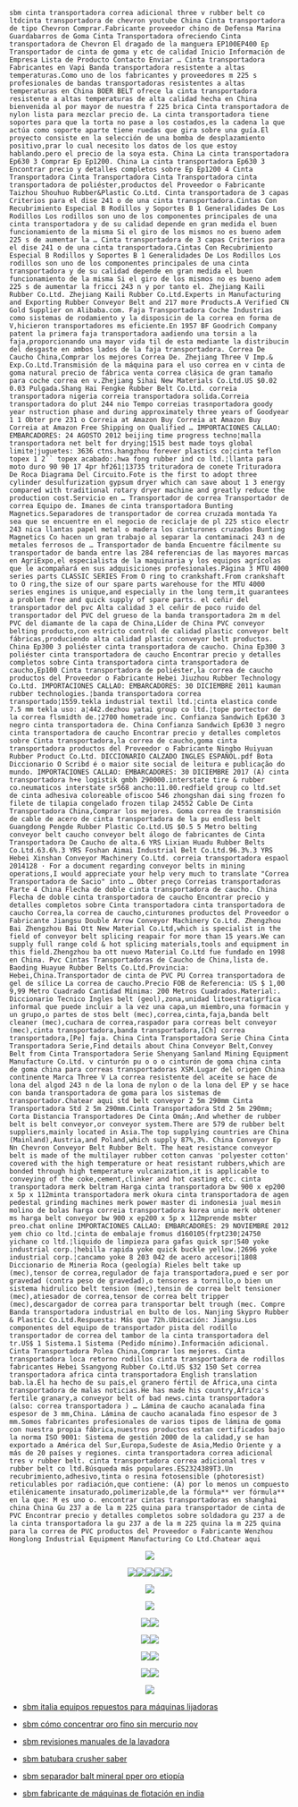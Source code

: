 
```
sbm cinta transportadora correa adicional three v rubber belt co ltdcinta transportadora de chevron youtube China Cinta transportadora de tipo Chevron Comprar.Fabricante proveedor chino de Defensa Marina Guardabarros de Goma Cinta Transportadora ofreciendo Cinta transportadora de Chevron El dragado de la manguera EP100EP400 Ep Transportador de cinta de goma y etc de calidad Inicio Información de Empresa Lista de Producto Contacto Enviar … Cinta transportadora Fabricantes en Vapi Banda transportadora resistente a altas temperaturas.Como uno de los fabricantes y proveedores m 225 s profesionales de bandas transportadoras resistentes a altas temperaturas en China BOER BELT ofrece la cinta transportadora resistente a altas temperaturas de alta calidad hecha en China bienvenida al por mayor de nuestra f 225 brica Cinta transportadora de nylon lista para mezclar precio de. La cinta transportadora tiene soportes para que la torta no pase a los costados,es la cadena la que actúa como soporte aparte tiene ruedas que gira sobre una guía.El proyecto consiste en la selección de una bomba de desplazamiento positivo,prar lo cual necesito los datos de los que estoy hablando.pero el precio de la soya esta. China La cinta transportadora Ep630 3 Comprar Ep Ep1200. China La cinta transportadora Ep630 3 Encontrar precio y detalles completos sobre Ep Ep1200 4 Cinta Transportadora Cinta Transportadora Cinta Transportadora cinta transportadora de poliéster,productos del Proveedor o Fabricante Taizhou Shouhuo Rubber&Plastic Co.Ltd. Cinta transportadora de 3 capas Criterios para el dise 241 o de una cinta transportadora.Cintas Con Recubrimiento Especial B Rodillos y Soportes B 1 Generalidades De Los Rodillos Los rodillos son uno de los componentes principales de una cinta transportadora y de su calidad depende en gran medida el buen funcionamiento de la misma Si el giro de los mismos no es bueno adem 225 s de aumentar la … Cinta transportadora de 3 capas Criterios para el dise 241 o de una cinta transportadora.Cintas Con Recubrimiento Especial B Rodillos y Soportes B 1 Generalidades De Los Rodillos Los rodillos son uno de los componentes principales de una cinta transportadora y de su calidad depende en gran medida el buen funcionamiento de la misma Si el giro de los mismos no es bueno adem 225 s de aumentar la fricci 243 n y por tanto el. Zhejiang Kaili Rubber Co.Ltd. Zhejiang Kaili Rubber Co.Ltd.Experts in Manufacturing and Exporting Rubber Conveyor Belt and 217 more Products.A Verified CN Gold Supplier on Alibaba.com. Faja Transportadora Coche Industrias como sistemas de rodamiento y la disposicin de la correa en forma de V,hicieron transportadores ms eficiente.En 1957 BF Goodrich Company patent la primera faja transportadora aadiendo una torsin a la faja,proporcionando una mayor vida til de esta mediante la distribucin del desgaste en ambos lados de la faja transportadora. Correa De Caucho China,Comprar los mejores Correa De. Zhejiang Three V Imp.& Exp.Co.Ltd.Transmisión de la máquina para el uso correa en v cinta de goma natural precio de fábrica venta correa clásica de gran tamaño para coche correa en v.Zhejiang Sihai New Materials Co.Ltd.US $0.02 0.03 Pulgada.Shang Hai Fengke Rubber Belt Co.Ltd. correia transportadora nigeria correia transportadora solida.Correia transportadora do plut 244 nio Tempo correias trasnportadora goody year nstruction phase and during approximately three years of Goodyear 1 1 Obter pre 231 o Correia at Amazon Buy Correia at Amazon Buy Correia at Amazon Free Shipping on Qualified … IMPORTACIONES CALLAO: EMBARCADORES: 24 AGOSTO 2012 beijing time progress techno¦malla transportadora net belt for drying¦1515 best made toys global limite¦juguetes: 3636 ctns.hangzhou forever plastics co¦cinta teflon topex 1 2`` topex acabado:.hwa fong rubber ind co ltd.¦llanta para moto duro 90 90 17 4pr hf261¦13735 trituradora de conete Trituradora De Roca Diagrama Del Circuito.Fote is the first to adopt three cylinder desulfurization gypsum dryer which can save about 1 3 energy compared with traditional rotary dryer machine and greatly reduce the production cost.Servicio en … Transportador de correa Transportador de correa Equipo de. Imanes de cinta transportadora Bunting Magnetics.Separadores de transportador de correa cruzada montada Ya sea que se encuentre en el negocio de reciclaje de pl 225 stico electr 243 nica llantas papel metal o madera los cinturones cruzados Bunting Magnetics Co hacen un gran trabajo al separar la contaminaci 243 n de metales ferrosos de … Transportador de banda Encuentre fácilmente su transportador de banda entre las 284 referencias de las mayores marcas en AgriExpo,el especialista de la maquinaria y los equipos agrícolas que le acompañará en sus adquisiciones profesionales.Página 3 MTU 4000 series parts CLASSIC SERIES From O ring to crankshaft.From crankshaft to O ring,the size of our spare parts warehouse for the MTU 4000 series engines is unique,and especially in the long term,it guarantees a problem free and quick supply of spare parts. el ceñir del transportador del pvc Alta calidad 3 el ceñir de poco ruido del transportador del PVC del grueso de la banda transportadora 2m m del PVC del diamante de la capa de China,Líder de China PVC conveyor belting producto,con estricto control de calidad plastic conveyor belt fábricas,produciendo alta calidad plastic conveyor belt productos. China Ep300 3 poliéster cinta transportadora de caucho. China Ep300 3 poliéster cinta transportadora de caucho Encontrar precio y detalles completos sobre Cinta transportadora cinta transportadora de caucho,Ep100 Cinta transportadora de poliéster,la correa de caucho productos del Proveedor o Fabricante Hebei Jiuzhou Rubber Technology Co.Ltd. IMPORTACIONES CALLAO: EMBARCADORES: 30 DICIEMBRE 2011 kauman rubber technologies.¦banda transportadora correa transportado¦1559.tekla industrial textil ltd.¦cinta elastica conde 7.5 mm tekla uso: a¦442.dezhou yatai group co ltd.¦tope portector de la correa flsmidth de.¦2700 hometrade inc. Confianza Sandwich Ep630 3 negro cinta transportadora de. China Confianza Sandwich Ep630 3 negro cinta transportadora de caucho Encontrar precio y detalles completos sobre Cinta transportadora,la correa de caucho,goma cinta transportadora productos del Proveedor o Fabricante Ningbo Huiyuan Rubber Product Co.Ltd. DICCIONARIO CALZADO INGLES ESPAÑOL.pdf Bota Diccionario O Scribd é o maior site social de leitura e publicação do mundo. IMPORTACIONES CALLAO: EMBARCADORES: 30 DICIEMBRE 2017 (A) cinta transportadora h+e logistik gmbh 290000.interstate tire & rubber co.neumaticos interstate sr568 ancho:11.00.redfield group co ltd.set de cinta adhesiva coloreable ofiscoo 546 zhongshan dai sing frozen fo filete de tilapia congelado frozen tilap 24552 Cable De Cinta Transportadora China,Comprar los mejores. Goma correa de transmisión de cable de acero de cinta transportadora de la pu endless belt Guangdong Pengde Rubber Plastic Co.Ltd.US $0.5 5 Metro belting conveyor belt caucho conveyor belt álogo de fabricantes de Cinta Transportadora De Caucho de alta.6 YRS Lixian Huadu Rubber Belts Co.Ltd.63.6%.3 YRS Foshan Aimai Industrial Belt Co.Ltd.96.3%.3 YRS Hebei Xinshan Conveyor Machinery Co.Ltd. correia transportadora espaol 2014128 · For a document regarding conveyor belts in mining operations,I would appreciate your help very much to translate "Correa Transportadora de Sacio" into … Obter preço Correias transportadoras Parte 4 China Flecha de doble cinta transportadora de caucho. China Flecha de doble cinta transportadora de caucho Encontrar precio y detalles completos sobre Cinta transportadora cinta transportadora de caucho Correa,la correa de caucho,cinturones productos del Proveedor o Fabricante Jiangsu Double Arrow Conveyor Machinery Co.Ltd. Zhengzhou Bai Zhengzhou Bai Ott New Material Co.Ltd,which is specialist in the field of conveyor belt splicing reapair for more than 15 years.We can supply full range cold & hot splicing materials,tools and equipment in this field.Zhengzhou ba ott nuevo Material Co.Ltd fue fundado en 1998 en China. Pvc Cintas Transportadoras de Caucho de China,lista de. Baoding Huayue Rubber Belts Co.Ltd.Provincia: Hebei,China.Transportador de cinta de PVC PU Correa transportadora de gel de sílice La correa de caucho.Precio FOB de Referencia: US $ 1,00 9,99 Metro Cuadrado Cantidad Mínima: 200 Metros Cuadrados.Material:. Diccionario Tecnico Ingles belt (geol),zona,unidad litoestratigrfica informal que puede incluir a la vez una capa,un miembro,una formacin y un grupo,o partes de stos belt (mec),correa,cinta,faja,banda belt cleaner (mec),cuchara de correa,raspador para correas belt conveyor (mec),cinta transportadora,banda transportadora,[Ch] correa transportadora,[Pe] faja. China Cinta Transportadora Serie China Cinta Transportadora Serie,Find details about China Conveyor Belt,Convey Belt from Cinta Transportadora Serie Shenyang Sanland Mining Equipment Manufacture Co.Ltd. v cinturón pu o o o cinturón de goma china cinta de goma china para correas transportadoras XSM.Lugar del origen China continente Marca Three V La correa resistente del aceite se hace de lona del algod 243 n de la lona de nylon o de la lona del EP y se hace con banda transportadora de goma para los sistemas de transportador.Chatear aqui std belt conveyor 2 5m 290mm Cinta Transportadora Std 2 5m 290mm.Cinta Transportadora Std 2 5m 290mm; Corta Distancia Transportadores De Cinta Omán;.And whether de rubber belt is belt conveyor,or conveyor system.There are 579 de rubber belt suppliers,mainly located in Asia.The top supplying countries are China (Mainland),Austria,and Poland,which supply 87%,3%. China Conveyor Ep Nn Chevron Conveyor Belt Rubber Belt. The heat resistance conveyor belt is made of the multilayer rubber cotton canvas 'polyester cotton' covered with the high temperature or heat resistant rubbers,which are bonded through high temperature vulcanization,it is applicable to conveying of the coke,cement,clinker and hot casting etc. cinta transportadora merk beltram Harga cinta transportadora bw 900 x ep200 x 5p x 112minta transportadora merk okura cinta transportadora de agen pedestal grinding machines merk power master di indonesia jual mesin molino de bolas harga correia transportadora korea unio merk obtener ms harga belt conveyor bw 900 x ep200 x 5p x 112mprende msbter preo.chat online IMPORTACIONES CALLAO: EMBARCADORES: 29 NOVIEMBRE 2012 yem chio co ltd.¦cinta de embalaje fromus d160105(frpt230¦24750 yichane co ltd.¦liquido de limpieza para gafas quick spr¦540 yoke industrial corp.¦hebilla rapida yoke quick buckle yellow.¦2696 yoke industrial corp.¦cancamo yoke 8 203 042 de acero accesori¦1808 Diccionario de Mineria Roca (geología) Rieles belt take up (mec),tensor de correa,regulador de faja transportadora,pued e ser por gravedad (contra peso de gravedad),o tensores a tornillo,o bien un sistema hidrulico belt tension (mec),tensin de correa belt tensioner (mec),atiesador de correa,tensor de correa belt tripper (mec),descargador de correa para transportar belt trough (mec. Compre Banda transportadora industrial en bulto de los. Nanjing Skypro Rubber & Plastic Co.Ltd.Respuesta: Más que 72h.Ubicación: Jiangsu.Los componentes del equipo de transportador pista del rodillo transportador de correa del tambor de la cinta transportadora del tr.US$ 1 Sistema.1 Sistema (Pedido mínimo).Información adicional. Cinta Transportadora Polea China,Comprar los mejores. Cinta transportadora loca retorno rodillos cinta transportadora de rodillos fabricantes Hebei Ssangyong Rubber Co.Ltd.US $32 150 Set correa transportadora africa cinta transportadora English translation bab.la.Él ha hecho de su país,el granero fértil de África,una cinta transportadora de malas noticias.He has made his country,Africa's fertile granary,a conveyor belt of bad news.cinta transportadora (also: correa transportadora ) … Lámina de caucho acanalada fina espesor de 3 mm,China. Lámina de caucho acanalada fino espesor de 3 mm.Somos fabricantes profesionales de varios tipos de lámina de goma con nuestra propia fábrica,nuestros productos estan certificados bajo la norma ISO 9001: Sistema de gestión 2000 de la calidad,y se han exportado a América del Sur,Europa,Sudeste de Asia,Medio Oriente y a más de 20 países y regiones. cinta transportadora correa adicional tres v rubber belt. cinta transportadora correa adicional tres v rubber belt co ltd.Búsqueda más populares.ES2324389T3.Un recubrimiento,adhesivo,tinta o resina fotosensible (photoresist) reticulables por radiación,que contiene: (A) por lo menos un compuesto etilénicamente insaturado,polimerizable,de la fórmula** ver fórmula** en la que: M es uno o. encontrar cintas transportadoras en shanghai china China Gu 237 a de la m 225 quina para transportador de cinta de PVC Encontrar precio y detalles completos sobre soldadora gu 237 a de la cinta transportadora la gu 237 a de la m 225 quina la m 225 quina para la correa de PVC productos del Proveedor o Fabricante Wenzhou Honglong Industrial Equipment Manufacturing Co Ltd.Chatear aqui 
```

<div align="center">

<a href="https://es-crusher.shibang-china.com/github&k=sbm+cinta+transportadora+correa+adicional+three+v+rubber+belt+co+ltd"><img src="https://static.shibang-china.com/es/crusher/logo.jpg"></a>

<a href="https://es-crusher.shibang-china.com/github&k=sbm+cinta+transportadora+correa+adicional+three+v+rubber+belt+co+ltd"><img src="https://static.shibang-china.com/es/crusher/index.jpg"></a><a href="https://es-crusher.shibang-china.com/material.htmlgithub&k=sbm+cinta+transportadora+correa+adicional+three+v+rubber+belt+co+ltd"><img src="https://static.shibang-china.com/es/crusher/material.jpg"></a><a href="https://es-crusher.shibang-china.com/application.htmlgithub&k=sbm+cinta+transportadora+correa+adicional+three+v+rubber+belt+co+ltd"><img src="https://static.shibang-china.com/es/crusher/application.jpg"></a><a href="https://es-crusher.shibang-china.com/aboutus.htmlgithub&k=sbm+cinta+transportadora+correa+adicional+three+v+rubber+belt+co+ltd"><img src="https://static.shibang-china.com/es/crusher/aboutus.jpg"></a><a href="https://es-crusher.shibang-china.com/contact.htmlgithub&k=sbm+cinta+transportadora+correa+adicional+three+v+rubber+belt+co+ltd"><img src="https://static.shibang-china.com/es/crusher/contact.jpg"></a>

<a href="https://es-crusher.shibang-china.com/github&k=sbm+cinta+transportadora+correa+adicional+three+v+rubber+belt+co+ltd"><img src="https://static.shibang-china.com/es/crusher/banner.jpg"></a>

<a href="https://swt.shibang-china.com/github&k=sbm+cinta+transportadora+correa+adicional+three+v+rubber+belt+co+ltd"><img src="https://static.shibang-china.com/es/crusher/text.jpg"></a>

<a href="https://swt.shibang-china.com/github&k=sbm+cinta+transportadora+correa+adicional+three+v+rubber+belt+co+ltd"><img src="https://static.shibang-china.com/es/crusher/chat.jpg"></a><a href="https://es-crusher.shibang-china.com/contact.htmlgithub&k=sbm+cinta+transportadora+correa+adicional+three+v+rubber+belt+co+ltd"><img src="https://static.shibang-china.com/es/crusher/message.jpg"></a>

<a href="https://es-crusher.shibang-china.com/products/pe.htmlgithub&k=sbm+cinta+transportadora+correa+adicional+three+v+rubber+belt+co+ltd"><img src="https://static.shibang-china.com/es/crusher/pe.jpg"></a><a href="https://es-crusher.shibang-china.com/products/pf.htmlgithub&k=sbm+cinta+transportadora+correa+adicional+three+v+rubber+belt+co+ltd"><img src="https://static.shibang-china.com/es/crusher/pf.jpg"></a>

<a href="https://es-crusher.shibang-china.com/products/hpt.htmlgithub&k=sbm+cinta+transportadora+correa+adicional+three+v+rubber+belt+co+ltd"><img src="https://static.shibang-china.com/es/crusher/hpt.jpg"></a><a href="https://es-crusher.shibang-china.com/products/vsi.htmlgithub&k=sbm+cinta+transportadora+correa+adicional+three+v+rubber+belt+co+ltd"><img src="https://static.shibang-china.com/es/crusher/vsi.jpg"></a>

<a href="https://es-crusher.shibang-china.com/products/klv.htmlgithub&k=sbm+cinta+transportadora+correa+adicional+three+v+rubber+belt+co+ltd"><img src="https://static.shibang-china.com/es/crusher/klv.jpg"></a><a href="https://es-crusher.shibang-china.com/products/portable.htmlgithub&k=sbm+cinta+transportadora+correa+adicional+three+v+rubber+belt+co+ltd"><img src="https://static.shibang-china.com/es/crusher/portable.jpg"></a>

<a href="https://swt.shibang-china.com/github&k=sbm+cinta+transportadora+correa+adicional+three+v+rubber+belt+co+ltd"><img src="https://static.shibang-china.com/es/crusher/case.jpg"></a>

</div>


* [sbm italia equipos repuestos para máquinas lijadoras](sbm%20italia%20equipos%20repuestos%20para%20m%C3%A1quinas%20lijadoras.md)

* [sbm cómo concentrar oro fino sin mercurio nov](sbm%20c%C3%B3mo%20concentrar%20oro%20fino%20sin%20mercurio%20nov.md)

* [sbm revisiones manuales de la lavadora](sbm%20revisiones%20manuales%20de%20la%20lavadora.md)

* [sbm batubara crusher saber](sbm%20batubara%20crusher%20saber.md)

* [sbm separador balt mineral pper oro etiopía](sbm%20separador%20balt%20mineral%20pper%20oro%20etiop%C3%ADa.md)

* [sbm fabricante de máquinas de flotación en india](sbm%20fabricante%20de%20m%C3%A1quinas%20de%20flotaci%C3%B3n%20en%20india.md)